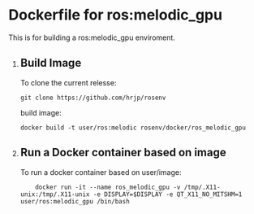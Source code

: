 # Dockerfile for ros:melodic_gpu
This is for building a ros:melodic_gpu enviroment. 
  
1. ## Build Image
    To clone the current relesse:
    ```bash:bash
    git clone https://github.com/hrjp/rosenv
    ```
    build image:
    ```bash:bash
    docker build -t user/ros:melodic rosenv/docker/ros_melodic_gpu
    ```

2. ## Run a Docker container based on image
    To run a docker container based on user/image:
    ```bash:bash
        docker run -it --name ros_melodic_gpu -v /tmp/.X11-unix:/tmp/.X11-unix -e DISPLAY=$DISPLAY -e QT_X11_NO_MITSHM=1 user/ros:melodic_gpu /bin/bash 
    ```